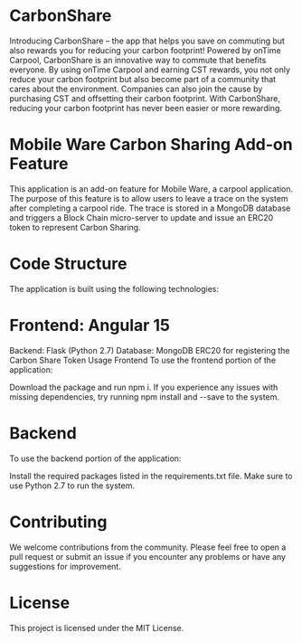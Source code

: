 # CarbonShare
Introducing CarbonShare – the app that helps you save on commuting but also rewards you for reducing your carbon footprint! Powered by onTime Carpool, CarbonShare is an innovative way to commute that benefits everyone. By using onTime Carpool and earning CST rewards, you not only reduce your carbon footprint but also become part of a community that cares about the environment. Companies can also join the cause by purchasing CST and offsetting their carbon footprint. With CarbonShare, reducing your carbon footprint has never been easier or more rewarding.


# Mobile Ware Carbon Sharing Add-on Feature
This application is an add-on feature for Mobile Ware, a carpool application. The purpose of this feature is to allow users to leave a trace on the system after completing a carpool ride. The trace is stored in a MongoDB database and triggers a Block Chain micro-server to update and issue an ERC20 token to represent Carbon Sharing.

# Code Structure
The application is built using the following technologies:

# Frontend: Angular 15
Backend: Flask (Python 2.7)
Database: MongoDB
ERC20 for registering the Carbon Share Token
Usage
Frontend
To use the frontend portion of the application:

Download the package and run npm i.
If you experience any issues with missing dependencies, try running npm install and --save to the system.

# Backend
To use the backend portion of the application:

Install the required packages listed in the requirements.txt file.
Make sure to use Python 2.7 to run the system.

# Contributing
We welcome contributions from the community. Please feel free to open a pull request or submit an issue if you encounter any problems or have any suggestions for improvement.

# License
This project is licensed under the MIT License.
